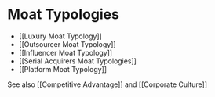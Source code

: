 # Moat Typologies


- [[Luxury Moat Typology]]
- [[Outsourcer Moat Typology]]
- [[Influencer Moat Typology]]
- [[Serial Acquirers Moat Typologies]]
- [[Platform Moat Typology]]





See also [[Competitive Advantage]] and [[Corporate Culture]]